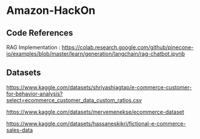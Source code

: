 # Amazon-HackOn

## Code References
RAG Implementation : https://colab.research.google.com/github/pinecone-io/examples/blob/master/learn/generation/langchain/rag-chatbot.ipynb

## Datasets
https://www.kaggle.com/datasets/shriyashjagtap/e-commerce-customer-for-behavior-analysis?select=ecommerce_customer_data_custom_ratios.csv

https://www.kaggle.com/datasets/mervemenekse/ecommerce-dataset

https://www.kaggle.com/datasets/hassaneskikri/fictional-e-commerce-sales-data
